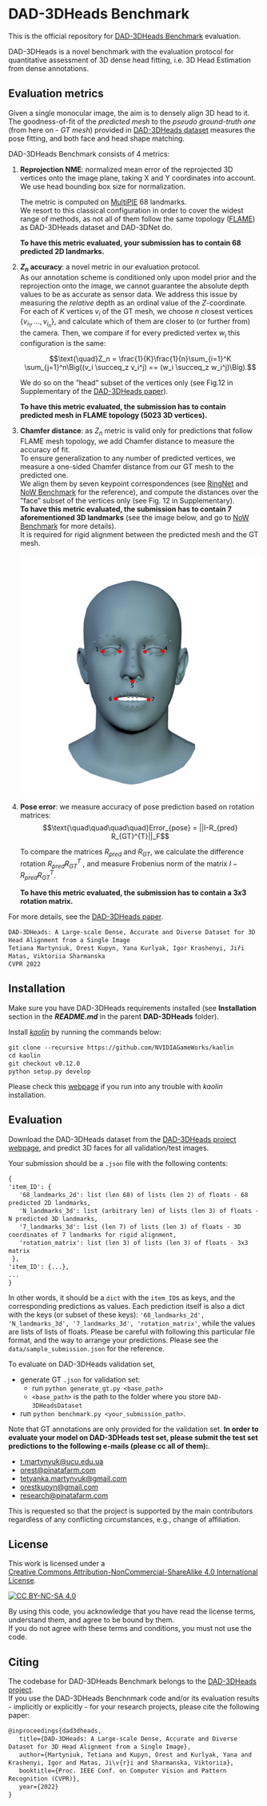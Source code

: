 
# DAD-3DHeads Benchmark

This is the official repository for [DAD-3DHeads Benchmark](https://www.pinatafarm.com/research/dad-3dheads/) evaluation.

DAD-3DHeads is a novel benchmark with the evaluation protocol for quantitative assessment of 3D dense head fitting, i.e. 3D Head Estimation from dense annotations.

## Evaluation metrics

Given a single monocular image, the aim is to densely align 3D head to it.  
The goodness-of-fit of the *predicted mesh* to the *pseudo ground-truth one* (from here on - *GT mesh*) provided in [DAD-3DHeads dataset](https://www.pinatafarm.com/research/dad-3dheads/dataset) measures the pose fitting, and both face and head shape matching.

DAD-3DHeads Benchmark consists of 4 metrics:
1) **Reprojection NME**: normalized mean error of the reprojected 3D vertices onto the image plane, taking X and Y coordinates into account.   
   We use head bounding box size for normalization.

   The metric is computed on [MultiPIE](https://www.researchgate.net/publication/240446286_Multi-PIE) 68 landmarks.  
   We resort to this classical configuration in order to cover the widest range of methods, as not all of them follow the same topology ([FLAME](https://flame.is.tue.mpg.de)) as DAD-3DHeads dataset and DAD-3DNet do.

   **To have this metric evaluated, your submission has to contain 68 predicted 2D landmarks.**


2) **$Z_n$ accuracy**: a novel metric in our evaluation protocol.     
   As our annotation scheme is conditioned only upon model prior and the reprojection onto the image, we cannot guarantee the absolute depth values to be as accurate as sensor data. We address this issue by measuring the *relative* depth as an ordinal value of the $Z$-coordinate.     
   For each of $K$ vertices $v_i$ of the GT mesh, we choose $n$ closest vertices $\{v_{i_1} , ..., v_{i_n} \}$, and calculate which of them are closer to (or further from) the camera. Then, we compare if for every predicted vertex $w_i$ this configuration is the same:

   $$\text{\quad}Z_n = \frac{1}{K}\frac{1}{n}\sum_{i=1}^K \sum_{j=1}^n\Big((v_i \succeq_z v_i^j) == (w_i \succeq_z w_i^j)\Big).$$

   We do so on the ”head” subset of the vertices only (see Fig.12 in Supplementary of the [DAD-3DHeads paper](https://arxiv.org/abs/2204.03688)).

   **To have this metric evaluated, the submission has to contain predicted mesh in FLAME topology (5023 3D vertices).**


3) **Chamfer distance**: as $Z_n$ metric is valid only for predictions that follow FLAME mesh topology, we add Chamfer distance to measure the accuracy of fit.   
   To ensure generalization to any number of predicted vertices, we measure a one-sided Chamfer distance from our GT mesh to the predicted one.   
   We align them by seven keypoint correspondences (see [RingNet](https://ringnet.is.tue.mpg.de) and [NoW Benchmark](https://github.com/soubhiksanyal/now_evaluation) for the reference), and compute the distances over the ”face” subset of the vertices only (see Fig. 12 in Supplementary).  
   **To have this metric evaluated, the submission has to contain 7 aforementioned 3D landmarks** (see the image below, and go to [NoW Benchmark](https://github.com/soubhiksanyal/now_evaluation) for more details).  
   It is required for rigid alignment between the predicted mesh and the GT mesh.
   <p align="center">   
   <img src="images/landmarks_7_annotated.png">  
   </p> 


4) **Pose error**: we measure accuracy of pose prediction based on rotation matrices:  
   $$\text{\quad\quad\quad\quad}Error_{pose} = ||I-R_{pred} R_{GT}^{T}||_F$$

   To compare the matrices $R_{pred}$ and $R_{GT}$, we calculate the difference rotation $R_{pred} R_{GT}^T$ , and measure Frobenius norm of the matrix $I − R_{pred} R_{GT}^T$.

   **To have this metric evaluated, the submission has to contain a $3x3$ rotation matrix.**


For more details, see the [DAD-3DHeads paper](https://arxiv.org/abs/2204.03688).

```  
DAD-3DHeads: A Large-scale Dense, Accurate and Diverse Dataset for 3D Head Alignment from a Single Image  
Tetiana Martyniuk, Orest Kupyn, Yana Kurlyak, Igor Krashenyi, Jiři Matas, Viktoriia Sharmanska  
CVPR 2022  
```  

## Installation

Make sure you have DAD-3DHeads requirements installed (see **Installation** section in the ***README.md*** in the parent **DAD-3DHeads** folder).

Install [*kaolin*](https://kaolin.readthedocs.io/en/latest/notes/installation.html) by running the commands below:

```  
git clone --recursive https://github.com/NVIDIAGameWorks/kaolin  
cd kaolin  
git checkout v0.12.0  
python setup.py develop  
```  
Please check this [webpage](https://kaolin.readthedocs.io/en/latest/notes/installation.html) if you run into any trouble with *kaolin* installation.

## Evaluation

Download the DAD-3DHeads dataset from the [DAD-3DHeads project webpage](https://www.pinatafarm.com/research/dad-3dheads/dataset), and predict 3D faces for all validation/test images.

Your submission should be a ```.json``` file with the following contents:
```  
{
'item_ID': {
   '68_landmarks_2d': list (len 68) of lists (len 2) of floats - 68 predicted 2D landmarks, 
   'N_landmarks_3d': list (arbitrary len) of lists (len 3) of floats - N predicted 3D landmarks, 
   '7_landmarks_3d': list (len 7) of lists (len 3) of floats - 3D coordinates of 7 landmarks for rigid alignment,    
   'rotation_matrix': list (len 3) of lists (len 3) of floats - 3x3 matrix
 },
'item_ID': {...},
...
}
```  

In other words, it should be a `dict` with the `item_ID`s as keys, and the corresponding predictions as values.
Each prediction itself is also a dict with the keys (or subset of these keys): `'68_landmarks_2d', 'N_landmarks_3d', '7_landmarks_3d', 'rotation_matrix'`, while the values are lists of lists of floats.
Please be careful with following this particular file format, and the way to arrange your predictions.
Please see the `data/sample_submission.json` for the reference.

To evaluate on DAD-3DHeads validation set,
* generate GT `.json` for validation set:
    * run `python generate_gt.py <base_path>`
    * `<base_path>` is the path to the folder where you store `DAD-3DHeadsDataset`
* run `python benchmark.py <your_submission_path>`.


Note that GT annotations are only provided for the validation set. **In order to evaluate your model on DAD-3DHeads test set, please submit the test set predictions to the following e-mails (please cc all of them):**.
* t.martynyuk@ucu.edu.ua
* orest@pinatafarm.com
* tetyanka.martynyuk@gmail.com
* orestkupyn@gmail.com
* research@pinatafarm.com


This is requested so that the project is supported by the main contributors regardless of any conflicting circumstances, e.g., change of affiliation.

## License

This work is licensed under a  
[Creative Commons Attribution-NonCommercial-ShareAlike 4.0 International License][cc-by-nc-sa].

[![CC BY-NC-SA 4.0][cc-by-nc-sa-image]][cc-by-nc-sa]

[cc-by-nc-sa]: http://creativecommons.org/licenses/by-nc-sa/4.0/
[cc-by-nc-sa-image]: https://licensebuttons.net/l/by-nc-sa/4.0/88x31.png
[cc-by-nc-sa-shield]: https://img.shields.io/badge/License-CC%20BY--NC--SA%204.0-lightgrey.svg

By using this code, you acknowledge that you have read the license terms, understand them, and agree to be bound by them.   
If you do not agree with these terms and conditions, you must not use the code.

## Citing

The codebase for DAD-3DHeads Benchmark belongs to the [DAD-3DHeads project](https://www.pinatafarm.com/research/dad-3dheads/).  
If you use the DAD-3DHeads Benchnmark code and/or its evaluation results - implicitly or explicitly - for your research projects, please cite the following paper:

```  
@inproceedings{dad3dheads,  
   title={DAD-3DHeads: A Large-scale Dense, Accurate and Diverse Dataset for 3D Head Alignment from a Single Image}, 
   author={Martyniuk, Tetiana and Kupyn, Orest and Kurlyak, Yana and Krashenyi, Igor and Matas, Ji\v{r}i and Sharmanska, Viktoriia}, 
   booktitle={Proc. IEEE Conf. on Computer Vision and Pattern Recognition (CVPR)}, 
   year={2022}
}  
```